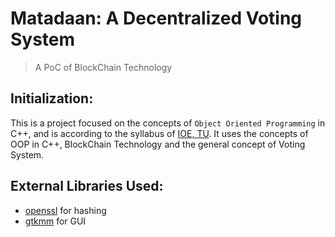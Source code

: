 # Matadaan: A Decentralized Voting System

> A PoC of BlockChain Technology

## Initialization:

This is a project focused on the concepts of `Object Oriented Programming` in C++, and is according to the syllabus of [IOE, TU](https://ioe.edu.np/).
It uses the concepts of OOP in C++, BlockChain Technology and the general concept of Voting System.

## External Libraries Used:
- [openssl](https://github.com/openssl/openssl) for hashing
- [gtkmm](http://www.gtkmm.org/en/documentation.html) for GUI

